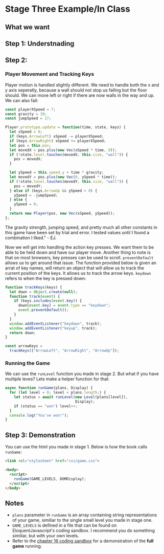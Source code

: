 # Stage Three Example/In Class #

## What we want ##

## Step 1: Understnading ##

## Step 2: ##

### Player Movement and Tracking Keys ###
Player motion is handled slightly different. We need to handle both the x and y axis seperatly, because a wall should not stop us falling but the floor should. We can move left or right if there are now walls in the way and up. We can also fall:  
```JavaScript
const playerXSpeed = 7;
const gravity = 30;
const jumpSpeed = 17;

Player.prototype.update = function(time, state, keys) {
  let xSpeed = 0;
  if (keys.ArrowLeft) xSpeed -= playerXSpeed;
  if (keys.ArrowRight) xSpeed += playerXSpeed;
  let pos = this.pos;
  let movedX = pos.plus(new Vec(xSpeed * time, 0));
  if (!state.level.touches(movedX, this.size, "wall")) {
    pos = movedX;
  }

  let ySpeed = this.speed.y + time * gravity;
  let movedY = pos.plus(new Vec(0, ySpeed * time));
  if (!state.level.touches(movedY, this.size, "wall")) {
    pos = movedY;
  } else if (keys.ArrowUp && ySpeed > 0) {
    ySpeed = -jumpSpeed;
  } else {
    ySpeed = 0;
  }
  return new Player(pos, new Vec(xSpeed, ySpeed));
};
```
The gravity strength, jumping speed, and pretty much all other constants in this game have been set by trial and error. I tested values until I found a combination I liked." - EJ. 
  
Now we will get into handling the action key presses. We want them to be able to be held down and have our player move. Another thing to note is that on most browsers, key presses can be used to scroll. `preventDefault` allows us to get around that issue. The function provided below is given an arrat of key names, will return an object that will allow us to track the current position of the keys. It allows us to track the arrow keys. `keydown` refers to when the key is pressed down:
```JavaScript
function trackKeys(keys) {
  let down = Object.create(null);
  function track(event) {
    if (keys.includes(event.key)) {
      down[event.key] = event.type == "keydown";
      event.preventDefault();
    }
  }
  window.addEventListener("keydown", track);
  window.addEventListener("keyup", track);
  return down;
}

const arrowKeys =
  trackKeys(["ArrowLeft", "ArrowRight", "ArrowUp"]);
```

### Running the Game ###
We can use the `runLevel` function you made in stage 2. But what if you have multiple leves? Lets make a helper function for that:  
```JavaScript
async function runGame(plans, Display) {
  for (let level = 0; level < plans.length;) {
    let status = await runLevel(new Level(plans[level]),
                                Display);
    if (status == "won") level++;
  }
  console.log("You've won!");
}
```

## Step 3: Demonstration ##
You can use the html you made in stage 1. Below is how the book calls `runGame`:
```html
<link rel="stylesheet" href="css/game.css">

<body>
  <script>
    runGame(GAME_LEVELS, DOMDisplay);
  </script>
</body>
```
## Notes ##
* `plans` parameter in `runGame` is an array containing string representations of your game, similiar to the single small level you made in stage one.
* `GAME_LEVELS` is defined in a file that can be found on EloquentJavascript's coding sandbox. I recommend you do something similiar, but with your own levels.
* Refer to the [chapter 16 coding sandbox](https://eloquentjavascript.net/code/#16 "EJ Chapter 16 Code Sandbox") for a demonstration of the **full game** running.
